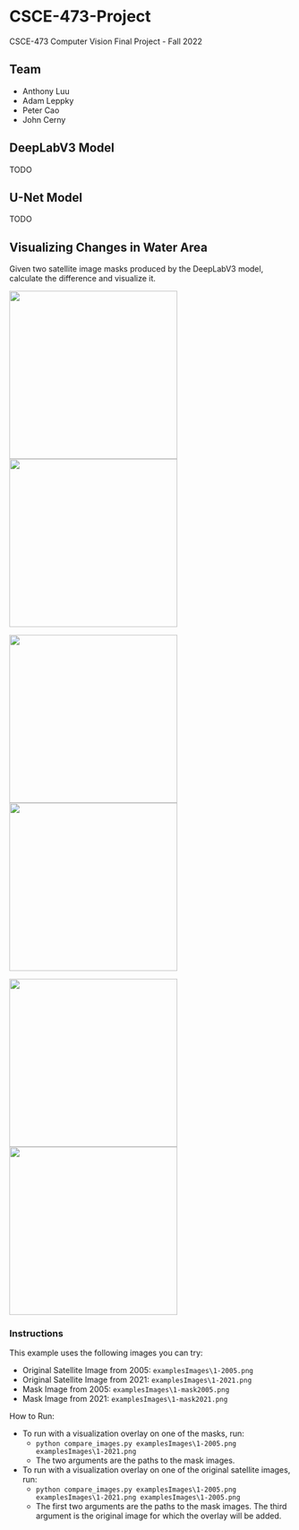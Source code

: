 # CSCE-473-Project
CSCE-473 Computer Vision Final Project - Fall 2022

## Team
- Anthony Luu
- Adam Leppky
- Peter Cao
- John Cerny

## DeepLabV3 Model

TODO

## U-Net Model

TODO

## Visualizing Changes in Water Area
Given two satellite image masks produced by the DeepLabV3 model, calculate the difference and visualize it.

<img src="https://user-images.githubusercontent.com/13823591/206872380-def1435e-317a-4454-99c2-62d6b56c9ec0.png" width="300"> <img src="https://user-images.githubusercontent.com/13823591/206872386-5248faae-337f-47b4-ac51-0350469861c9.png" width="300">

<img src="https://user-images.githubusercontent.com/13823591/206872542-f6a6968b-b0f2-4e24-adf1-ee44b7e3be3a.png" width="300"> <img src="https://user-images.githubusercontent.com/13823591/206872543-375c9cac-2e0d-4b71-af44-11a411d9c061.png" width="300">

<img src="https://user-images.githubusercontent.com/13823591/206872607-ed775706-0aac-40e2-81dd-5ab472327aba.png" width="300"> <img src="https://user-images.githubusercontent.com/13823591/206872608-52351bcf-e6ec-4d5d-bb6d-35a33721a601.png" width="300">

### Instructions
This example uses the following images you can try:
- Original Satellite Image from 2005: `examplesImages\1-2005.png`
- Original Satellite Image from 2021: `examplesImages\1-2021.png`
- Mask Image from 2005: `examplesImages\1-mask2005.png`
- Mask Image from 2021: `examplesImages\1-mask2021.png`

How to Run:
- To run with a visualization overlay on one of the masks, run:
  - `python compare_images.py examplesImages\1-2005.png examplesImages\1-2021.png`
  - The two arguments are the paths to the mask images.
- To run with a visualization overlay on one of the original satellite images, run:
  - `python compare_images.py examplesImages\1-2005.png examplesImages\1-2021.png examplesImages\1-2005.png`
  - The first two arguments are the paths to the mask images. The third argument is the original image for which the overlay will be added.
